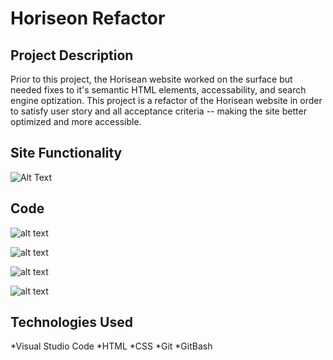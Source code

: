 # Horiseon Refactor
  
## Project Description

Prior to this project, the Horisean website worked on the surface but needed fixes to it's semantic HTML elements, accessability, and search engine optization.
This project is a refactor of the Horisean website in order to satisfy user story and all acceptance criteria -- making the site better optimized and more accessible.


## Site Functionality
![Alt Text](https://im2.ezgif.com/tmp/ezgif-2-d6f68b1b3a.gif)


## Code

![alt text](screenshot1.png "Title")

![alt text](screenshot2.png "Title")

![alt text](screenshot3.png "Title")

![alt text](screenshot4.png "Title")



## Technologies Used

*Visual Studio Code
*HTML
*CSS
*Git
*GitBash